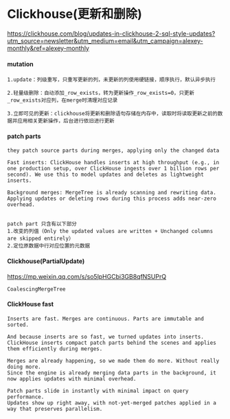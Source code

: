 # Clickhouse(更新和删除)

https://clickhouse.com/blog/updates-in-clickhouse-2-sql-style-updates?utm_source=newsletter&utm_medium=email&utm_campaign=alexey-monthly&ref=alexey-monthly


#### mutation
```
1.update：列级重写，只重写更新的列，未更新的列使用硬链接，顺序执行，默认异步执行

2.轻量级删除：自动添加_row_exists，转为更新操作_row_exists=0，只更新_row_exists对应列，在merge时清理对应记录

3.立即可见的更新：clickhouse将更新和删除语句存储在内存中，读取时将读取更新之前的数据并应用相关更新操作，后台进行依旧进行更新
```

#### patch parts
```
they patch source parts during merges, applying only the changed data

Fast inserts: ClickHouse handles inserts at high throughput (e.g., in one production setup, over ClickHouse ingests over 1 billion rows per second). We use this to model updates and deletes as lightweight inserts.

Background merges: MergeTree is already scanning and rewriting data. Applying updates or deleting rows during this process adds near-zero overhead.


patch part 只含有以下部分
1.改变的列值（Only the updated values are written + Unchanged columns are skipped entirely）
2.定位原数据中行对应位置的元数据
```

#### Clickhouse(PartialUpdate)

https://mp.weixin.qq.com/s/so5lpHGCbi3GB8qfNSUPrQ 

```
CoalescingMergeTree
```

#### ClickHouse fast
```
Inserts are fast. Merges are continuous. Parts are immutable and sorted.

And because inserts are so fast, we turned updates into inserts.
ClickHouse inserts compact patch parts behind the scenes and applies them efficiently during merges.

Merges are already happening, so we made them do more. Without really doing more.
Since the engine is already merging data parts in the background, it now applies updates with minimal overhead.

Patch parts slide in instantly with minimal impact on query performance.
Updates show up right away, with not-yet-merged patches applied in a way that preserves parallelism.
```

